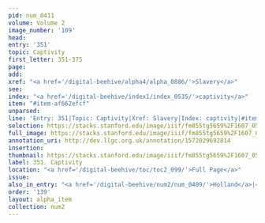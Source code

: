 ```yaml
---
pid: num_0411
volume: Volume 2
image_number: '109'
head: 
entry: '351'
topic: Captivity
first_letter: 351-375
page: 
add: 
xref: "<a href='/digital-beehive/alpha4/alpha_0886/'>Slavery</a>"
see: 
index: "<a href='/digital-beehive/index1/index_0535/'>captivity</a>"
item: "#item-af662efcf"
unparsed: 
line: 'Entry: 351|Topic: Captivity|Xref: Slavery|Index: captivity|#item-af662efcf'
selection: https://stacks.stanford.edu/image/iiif/fm855tg5659%2F1607_0576/258,700,3081,369/full/0/default.jpg
full_image: https://stacks.stanford.edu/image/iiif/fm855tg5659%2F1607_0576/full/full/0/default.jpg
annotation_uri: http://dev.llgc.org.uk/annotation/1572029692814
insertion: 
thumbnail: https://stacks.stanford.edu/image/iiif/fm855tg5659%2F1607_0576/258,700,600,180/250,/0/default.jpg
label: 351. Captivity
location: "<a href='/digital-beehive/toc/toc2_099/'>Full Page</a>"
issue: 
also_in_entry: "<a href='/digital-beehive/num2/num_0409/'>Holland</a>|<a href='/digital-beehive/num2/num_0410/'>Switzerland</a>"
order: '139'
layout: alpha_item
collection: num2
---
```

